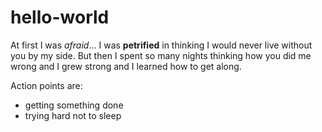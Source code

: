 # hello-world

At first I was _afraid_... I was **petrified**
in thinking I would never live without you by my side.
But then I spent so many nights thinking how you did me wrong
and I grew strong and I learned how to get along.

Action points are:
- getting something done
- trying hard not to sleep
